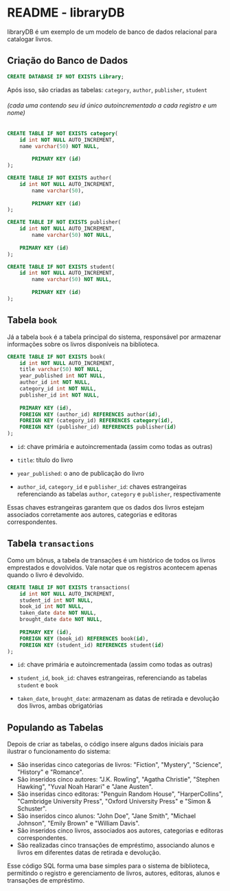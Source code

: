 # README - libraryDB

libraryDB é um exemplo de um modelo de banco de dados relacional para catalogar livros.

## Criação do Banco de Dados

```sql
CREATE DATABASE IF NOT EXISTS Library;
```

Após isso, são criadas as tabelas: `category`, `author`, `publisher`, `student`

###### (cada uma contendo seu id único autoincrementado a cada registro e um nome)

```sql
CREATE TABLE IF NOT EXISTS category(
	id int NOT NULL AUTO_INCREMENT,
	name varchar(50) NOT NULL,
	
    	PRIMARY KEY (id)
);

CREATE TABLE IF NOT EXISTS author(
	id int NOT NULL AUTO_INCREMENT,
    	name varchar(50),
	
    	PRIMARY KEY (id)
);

CREATE TABLE IF NOT EXISTS publisher(
	id int NOT NULL AUTO_INCREMENT,
    	name varchar(50) NOT NULL,
	
	PRIMARY KEY (id)
);

CREATE TABLE IF NOT EXISTS student(
	id int NOT NULL AUTO_INCREMENT,
    	name varchar(50) NOT NULL,
	
    	PRIMARY KEY (id)
);
```

## Tabela `book`

Já a tabela `book` é a tabela principal do sistema, responsável por armazenar informações sobre os livros disponíveis na biblioteca. 

```sql
CREATE TABLE IF NOT EXISTS book(
	id int NOT NULL AUTO_INCREMENT,
	title varchar(50) NOT NULL,
	year_published int NOT NULL,
	author_id int NOT NULL,
	category_id int NOT NULL, 
	publisher_id int NOT NULL,
	
	PRIMARY KEY (id),
	FOREIGN KEY (author_id) REFERENCES author(id),
	FOREIGN KEY (category_id) REFERENCES category(id),
	FOREIGN KEY (publisher_id) REFERENCES publisher(id)
);
```

* `id`: chave primária e autoincrementada (assim como todas as outras)

* `title`: título do livro

* `year_published`: o ano de publicação do livro
  
* `author_id`, `category_id` e `publisher_id`: chaves estrangeiras referenciando as tabelas `author`, `category` e `publisher`, respectivamente

Essas chaves estrangeiras garantem que os dados dos livros estejam associados corretamente aos autores, categorias e editoras correspondentes.

## Tabela `transactions`

Como um bônus, a tabela de transações é um histórico de todos os livros emprestados e dovolvidos. Vale notar que os registros acontecem apenas quando o livro é devolvido.

```sql
CREATE TABLE IF NOT EXISTS transactions(
	id int NOT NULL AUTO_INCREMENT,
	student_id int NOT NULL,
	book_id int NOT NULL,
	taken_date date NOT NULL,
	brought_date date NOT NULL,
	
	PRIMARY KEY (id),
	FOREIGN KEY (book_id) REFERENCES book(id),
	FOREIGN KEY (student_id) REFERENCES student(id)
);
```

* `id`: chave primária e autoincrementada (assim como todas as outras)

* `student_id`, `book_id`: chaves estrangeiras, referenciando as tabelas `student` e `book`

* `taken_date`, `brought_date`: armazenam as datas de retirada e devolução dos livros, ambas obrigatórias

## Populando as Tabelas

Depois de criar as tabelas, o código insere alguns dados iniciais para ilustrar o funcionamento do sistema:

- São inseridas cinco categorias de livros: "Fiction", "Mystery", "Science", "History" e "Romance".
- São inseridos cinco autores: "J.K. Rowling", "Agatha Christie", "Stephen Hawking", "Yuval Noah Harari" e "Jane Austen".
- São inseridas cinco editoras: "Penguin Random House", "HarperCollins", "Cambridge University Press", "Oxford University Press" e "Simon & Schuster".
- São inseridos cinco alunos: "John Doe", "Jane Smith", "Michael Johnson", "Emily Brown" e "William Davis".
- São inseridos cinco livros, associados aos autores, categorias e editoras correspondentes.
- São realizadas cinco transações de empréstimo, associando alunos e livros em diferentes datas de retirada e devolução.

Esse código SQL forma uma base simples para o sistema de biblioteca, permitindo o registro e gerenciamento de livros, autores, editoras, alunos e transações de empréstimo.
